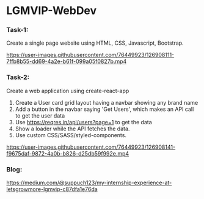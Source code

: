 # LGMVIP-WebDev

### Task-1:
Create a single page website using HTML, CSS, Javascript, Bootstrap.


https://user-images.githubusercontent.com/76449923/126908111-7ffb8b55-dd69-4a2e-b61f-099a05f0827b.mp4

### Task-2:
Create a web application using create-react-app

  1. Create a User card grid layout having a navbar showing any brand name 
  2. Add a button in the navbar saying 'Get Users', which makes an API call to get the user data
  3. Use https://reqres.in/api/users?page=1 to get the data 
  4. Show a loader while the API fetches the data. 
  5. Use custom CSS/SASS/styled-components. 


https://user-images.githubusercontent.com/76449923/126908141-f9675daf-9872-4a0b-b826-d25db59f992e.mp4


### Blog: 

https://medium.com/@suppuch123/my-internship-experience-at-letsgrowmore-lgmvip-c87dfa1e76da
